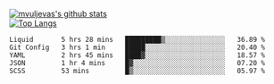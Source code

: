 [![mvuljevas's github stats](https://github-readme-stats.vercel.app/api?username=mvuljevas&show_icons=true&theme=dracula)](https://www.mvuljevas.com)
<br>
[![Top Langs](https://github-readme-stats.vercel.app/api/top-langs/?username=mvuljevas&theme=dracula)](https://www.mvuljevas.com)

<!--START_SECTION:waka-->
```text
Liquid       5 hrs 28 mins   █████████▒░░░░░░░░░░░░░░░   36.89 % 
Git Config   3 hrs 1 min     █████░░░░░░░░░░░░░░░░░░░░   20.40 % 
YAML         2 hrs 45 mins   ████▓░░░░░░░░░░░░░░░░░░░░   18.57 % 
JSON         1 hr 4 mins     █▓░░░░░░░░░░░░░░░░░░░░░░░   07.20 % 
SCSS         53 mins         █▒░░░░░░░░░░░░░░░░░░░░░░░   05.97 % 
```
<!--END_SECTION:waka-->

